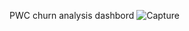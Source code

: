 PWC churn analysis dashbord
![Capture](https://github.com/user-attachments/assets/0367f9d2-57e2-4aee-b043-c35ecaba1e8d)
